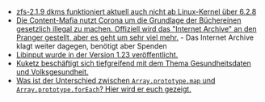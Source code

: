 * [zfs-2.1.9 dkms funktioniert aktuell auch nicht ab Linux-Kernel über 6.2.8](https://github.com/openzfs/zfs/issues/14658)
* [Die Content-Mafia nutzt Corona um die Grundlage der Büchereinen gesetzlich illegal zu machen. Offiziell wird das "Internet Archive" an den Pranger gestellt, aber es geht um sehr viel mehr.](http://blog.fefe.de/?ts=9ade57c2) - Das Internet Archive klagt weiter dagegen, benötigt aber Spenden
* [Libinput wurde in der Version 1.23 veröffentlicht.](https://www.phoronix.com/news/libinput-1.23-Released)
* [Kuketz beschäftigt sich tiefgreifend mit dem Thema Gesundheitsdaten und Volksgesundheit.](https://www.kuketz-blog.de/datenkoerper-und-volksgesundheit-debatte-um-gesundheitsdaten-datenschutz/)
* [Was ist der Unterschied zwischen `Array.prototype.map` und `Array.prototype.forEach`? Hier wird er euch gezeigt.](https://www.30secondsofcode.org/articles/s/js-array-map-vs-foreach/)

